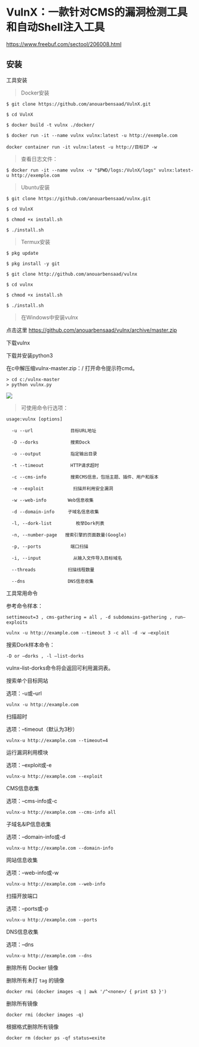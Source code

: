 # VulnX：一款针对CMS的漏洞检测工具和自动Shell注入工具

https://www.freebuf.com/sectool/206008.html




## 安装

工具安装


> Docker安装
```
$ git clone https://github.com/anouarbensaad/VulnX.git

$ cd VulnX

$ docker build -t vulnx ./docker/

$ docker run -it --name vulnx vulnx:latest -u http://exemple.com

docker container run -it vulnx:latest -u http://目标IP -w

```

>查看日志文件：
```
$ docker run -it --name vulnx -v "$PWD/logs:/VulnX/logs" vulnx:latest-u http://exemple.com
```

> Ubuntu安装
```
$ git clone https://github.com/anouarbensaad/vulnx.git

$ cd VulnX

$ chmod +x install.sh

$ ./install.sh
```
> Termux安装
```
$ pkg update

$ pkg install -y git

$ git clone http://github.com/anouarbensaad/vulnx

$ cd vulnx

$ chmod +x install.sh

$ ./install.sh
```
 > 在Windows中安装vulnx

点击这里
https://github.com/anouarbensaad/vulnx/archive/master.zip

下载vulnx

下载并安装python3

在c中解压缩vulnx-master.zip：/
打开命令提示符cmd。
```
> cd c:/vulnx-master
> python vulnx.py
```

![](img/4.png)


> 可使用命令行选项：
```
usage:vulnx [options]

  -u --url              目标URL地址

  -D --dorks            搜索Dock

  -o --output           指定输出目录

  -t --timeout          HTTP请求超时

  -c --cms-info         搜索CMS信息，包括主题、插件、用户和版本

  -e --exploit           扫描并利用安全漏洞

  -w --web-info        Web信息收集

  -d --domain-info     子域名信息收集

  -l, --dork-list         枚举Dork列表

  -n, --number-page   搜索引擎的页面数量(Google)

  -p, --ports           端口扫描

  -i, --input            从输入文件导入目标域名

  --threads            扫描线程数量

  --dns                DNS信息收集
  ```


工具常用命令

参考命令样本：
```
settimeout=3 , cms-gathering = all , -d subdomains-gathering , run–exploits
```
```
vulnx -u http://example.com --timeout 3 -c all -d -w –exploit
```
搜索Dork样本命令：
```
-D or –dorks , -l –list-dorks
```
vulnx–list-dorks命令将会返回可利用漏洞表。

搜索单个目标网站

选项：-u或–url
```
vulnx -u http://example.com
```
扫描超时

选项：–timeout（默认为3秒）
```
vulnx-u http://example.com --timeout=4
```
运行漏洞利用模块

选项：–exploit或-e
```
vulnx-u http://example.com --exploit
```
CMS信息收集

选项：–cms-info或-c
```
vulnx-u http://example.com --cms-info all
```
子域名&IP信息收集

选项：–domain-info或-d
```
vulnx-u http://example.com --domain-info
```
网站信息收集

选项：–web-info或-w
```
vulnx-u http://example.com --web-info
```
扫描开放端口

选项：–ports或-p
```
vulnx-u http://example.com --ports
```
DNS信息收集

选项：–dns
```
vulnx-u http://example.com --dns
```

删除所有 Docker 镜像

删除所有未打 `tag` 的镜像
```
docker rmi (docker images -q | awk '/^<none>/ { print $3 }')
```
删除所有镜像
```
docker rmi (docker images -q)
```
根据格式删除所有镜像
```
docker rm (docker ps -qf status=exite
```





